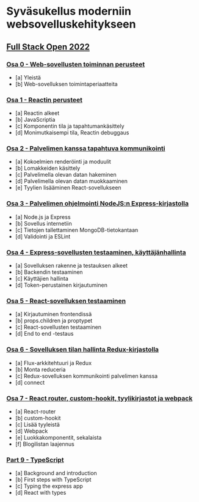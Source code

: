 # Syväsukellus moderniin websovelluskehitykseen

## [Full Stack Open 2022](https://fullstackopen.com/)

### [Osa 0 - Web-sovellusten toiminnan perusteet](https://fullstackopen.com/osa0)

- [a] Yleistä
- [b] Web-sovelluksen toimintaperiaatteita

### [Osa 1 - Reactin perusteet](https://fullstackopen.com/osa1)

- [a] Reactin alkeet
- [b] JavaScriptia
- [c] Komponentin tila ja tapahtumankäsittely
- [d] Monimutkaisempi tila, Reactin debuggaus

### [Osa 2 - Palvelimen kanssa tapahtuva kommunikointi](https://fullstackopen.com/osa2)

- [a] Kokoelmien renderöinti ja moduulit
- [b] Lomakkeiden käsittely
- [c] Palvelimella olevan datan hakeminen
- [d] Palvelimella olevan datan muokkaaminen
- [e] Tyylien lisääminen React-sovellukseen

### [Osa 3 - Palvelimen ohjelmointi NodeJS:n Express-kirjastolla](https://fullstackopen.com/osa3)

- [a] Node.js ja Express
- [b] Sovellus internetiin
- [c] Tietojen tallettaminen MongoDB-tietokantaan
- [d] Validointi ja ESLint

### [Osa 4 - Express-sovellusten testaaminen, käyttäjänhallinta](https://fullstackopen.com/osa4)

- [a] Sovelluksen rakenne ja testauksen alkeet
- [b] Backendin testaaminen
- [c] Käyttäjien hallinta
- [d] Token-perustainen kirjautuminen

### [Osa 5 - React-sovelluksen testaaminen](https://fullstackopen.com/osa5)

- [a] Kirjautuminen frontendissä
- [b] props.children ja proptypet
- [c] React-sovellusten testaaminen
- [d] End to end -testaus

### [Osa 6 - Sovelluksen tilan hallinta Redux-kirjastolla](https://fullstackopen.com/osa6)

- [a] Flux-arkkitehtuuri ja Redux
- [b] Monta reduceria
- [c] Redux-sovelluksen kommunikointi palvelimen kanssa
- [d] connect

### [Osa 7 - React router, custom-hookit, tyylikirjastot ja webpack](https://fullstackopen.com/osa7)

- [a] React-router
- [b] custom-hookit
- [c] Lisää tyyleistä
- [d] Webpack
- [e] Luokkakomponentit, sekalaista
- [f] Blogilistan laajennus

### [Part 9 - TypeScript](https://fullstackopen.com/en/part9)

- [a] Background and introduction
- [b] First steps with TypeScript
- [c] Typing the express app
- [d] React with types
